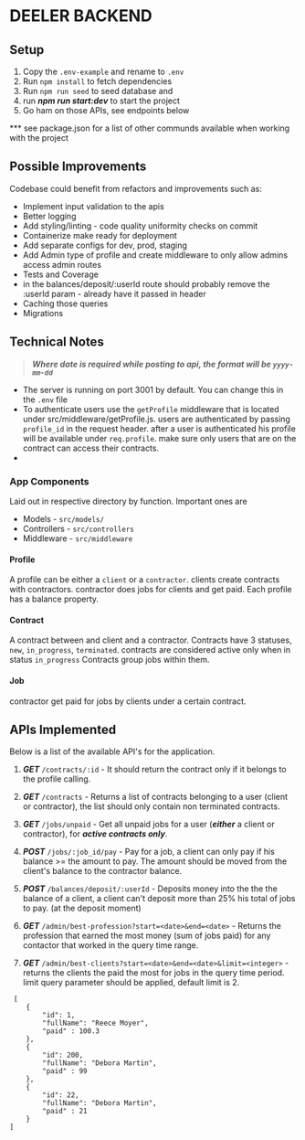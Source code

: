 # DEELER BACKEND

## Setup

1. Copy the `.env-example` and rename to `.env`
2. Run `npm install` to fetch dependencies
3. Run `npm run seed` to seed database and  
4. run ***npm run start:dev*** to start the project
5. Go ham on those APIs, see endpoints below

*** see package.json for a list of other communds available when working with the project

## Possible Improvements
Codebase could benefit from refactors and improvements such as:
- Implement input validation to the apis
- Better logging
- Add styling/linting - code quality uniformity checks on commit
- Containerize make ready for deployment
- Add separate configs for dev, prod, staging
- Add Admin type of profile and create middleware to only allow admins access admin routes
- Tests and Coverage
- in the balances/deposit/:userId route should probably remove the :userId param - already have it passed in header
- Caching those queries
- Migrations

## Technical Notes
> ***Where date is required while posting to api, the format will be `yyyy-mm-dd`***
- The server is running on port 3001 by default. You can change this in the `.env` file
- To authenticate users use the `getProfile` middleware that is located under src/middleware/getProfile.js. users are authenticated by passing `profile_id` in the request header. after a user is authenticated his profile will be available under `req.profile`. make sure only users that are on the contract can access their contracts.
- 
### App Components

Laid out in respective directory by function. Important ones are

- Models - `src/models/`
- Controllers - `src/controllers`
- Middleware - `src/middleware`

#### Profile
A profile can be either a `client` or a `contractor`. 
clients create contracts with contractors. contractor does jobs for clients and get paid.
Each profile has a balance property.

#### Contract
A contract between and client and a contractor.
Contracts have 3 statuses, `new`, `in_progress`, `terminated`. contracts are considered active only when in status `in_progress`
Contracts group jobs within them.

#### Job
contractor get paid for jobs by clients under a certain contract.

  

## APIs Implemented

Below is a list of the available API's for the application.


1. ***GET*** `/contracts/:id` - It should return the contract only if it belongs to the profile calling.

2. ***GET*** `/contracts` - Returns a list of contracts belonging to a user (client or contractor), the list should only contain non terminated contracts.

3. ***GET*** `/jobs/unpaid` -  Get all unpaid jobs for a user (***either*** a client or contractor), for ***active contracts only***.

4. ***POST*** `/jobs/:job_id/pay` - Pay for a job, a client can only pay if his balance >= the amount to pay. The amount should be moved from the client's balance to the contractor balance.

5. ***POST*** `/balances/deposit/:userId` - Deposits money into the the the balance of a client, a client can't deposit more than 25% his total of jobs to pay. (at the deposit moment)

6. ***GET*** `/admin/best-profession?start=<date>&end=<date>` - Returns the profession that earned the most money (sum of jobs paid) for any contactor that worked in the query time range.

7. ***GET*** `/admin/best-clients?start=<date>&end=<date>&limit=<integer>` - returns the clients the paid the most for jobs in the query time period. limit query parameter should be applied, default limit is 2.
```
 [
    {
        "id": 1,
        "fullName": "Reece Moyer",
        "paid" : 100.3
    },
    {
        "id": 200,
        "fullName": "Debora Martin",
        "paid" : 99
    },
    {
        "id": 22,
        "fullName": "Debora Martin",
        "paid" : 21
    }
]
```

  

